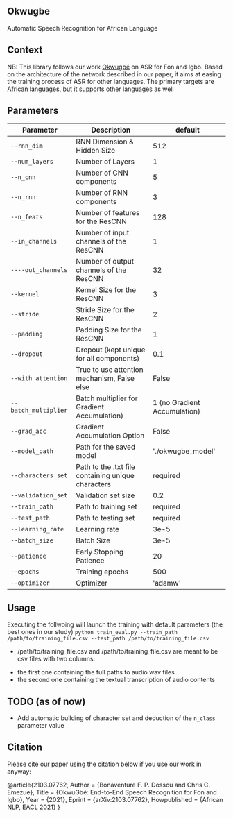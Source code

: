 ## Okwugbe
Automatic Speech Recognition for African Language

## Context
NB: This library follows our work [Okwugbé](https://arxiv.org/abs/2103.07762) on ASR for Fon and Igbo. Based on the architecture of the network described in our
paper, it aims at easing the training process of ASR for other languages.
The primary targets are African languages, but it supports other languages as well
## Parameters
| Parameter | Description | default | 
| --- | --- | --- |
| `--rnn_dim` | RNN Dimension & Hidden Size | 512 |
| `--num_layers` | Number of Layers | 1 |
| `--n_cnn` | Number of CNN components | 5 |
| `--n_rnn` | Number of RNN components | 3 |
| `--n_feats` | Number of features for the ResCNN | 128 |
| `--in_channels` | Number of input channels of the ResCNN | 1 |
| `----out_channels` | Number of output channels of the ResCNN | 32 |
| `--kernel` | Kernel Size for the ResCNN | 3 |
| `--stride` | Stride Size for the ResCNN | 2 |
| `--padding` | Padding Size for the ResCNN | 1 |
| `--dropout` | Dropout (kept unique for all components) | 0.1 |
| `--with_attention` | True to use attention mechanism, False else | False |
| `--batch_multiplier` | Batch multiplier for Gradient Accumulation) | 1 (no Gradient Accumulation) |
| `--grad_acc` | Gradient Accumulation Option | False |
| `--model_path` | Path for the saved model | './okwugbe_model' |
| `--characters_set` | Path to the .txt file containing unique characters | required |
| `--validation_set` | Validation set size | 0.2 |
| `--train_path` | Path to training set | required |
| `--test_path` | Path to testing set | required |
| `--learning_rate` | Learning rate | 3e-5 |
| `--batch_size` | Batch Size | 3e-5 |
| `--patience` | Early Stopping Patience | 20 |
| `--epochs` | Training epochs | 500 |
| `--optimizer` | Optimizer | 'adamw' |

## Usage
Executing the follwoing will launch the training with default parameters (the best ones in our study)
`python train_eval.py --train_path /path/to/training_file.csv --test_path /path/to/training_file.csv`

* /path/to/training_file.csv and /path/to/training_file.csv are meant to be csv files with two columns:
- the first one containing the full paths to audio wav files
- the second one containing the textual transcription of audio contents

## TODO (as of now)
* Add automatic building of character set and deduction of the `n_class` parameter value

## Citation
Please cite our paper using the citation below if you use our work in anyway:

@article{2103.07762,
Author = {Bonaventure F. P. Dossou and Chris C. Emezue},
Title = {OkwuGbé: End-to-End Speech Recognition for Fon and Igbo},
Year = {2021},
Eprint = {arXiv:2103.07762},
Howpublished = {African NLP, EACL 2021}
}
